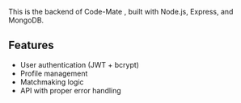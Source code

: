 This is the backend of Code-Mate , built with Node.js, Express, and MongoDB.

## Features

- User authentication (JWT + bcrypt)
- Profile management
- Matchmaking logic
- API with proper error handling

